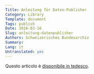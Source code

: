 ```yaml
---
Title: Anleitung für Daten-Publisher
Category: Library
Template: document
Tags: publish
Date: 2016-03-16
Slug: anleitung-datenpublisher
Authors: Schweizerisches Bundesarchiv
Summary:
Lang: it
Untranslated: yes
---
```


Questo articolo è [disponibile in tedesco](/de/library/anleitung-datenpublisher).

